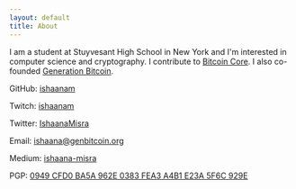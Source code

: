 ```yaml
---
layout: default
title: About
---
```


I am a student at Stuyvesant High School in New York and I'm interested in computer science and cryptography. I contribute to [Bitcoin Core](https://github.com/bitcoin/bitcoin). I also co-founded [Generation Bitcoin](https://genbitcoin.org/).

GitHub: [ishaanam](https://github.com/ishaanam/)

Twitch: [ishaanam](https://www.twitch.tv/ishaanam)

Twitter: [IshaanaMisra](https://twitter.com/IshaanaMisra)

Email: [ishaana@genbitcoin.org](mailto:ishaana@genbitcoin.org)

Medium: [ishaana-misra](https://ishaana-misra.medium.com/)

PGP: [0949 CFD0 BA5A 962E 0383  FEA3 A4B1 E23A 5F6C 929E](ishaana.pgp)
